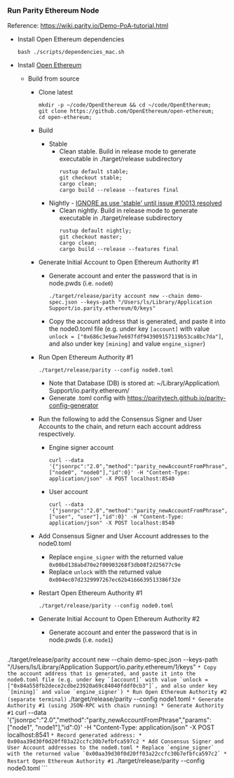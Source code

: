 ### Run Parity Ethereum Node

Reference: https://wiki.parity.io/Demo-PoA-tutorial.html

* Install Open Ethereum dependencies
  ```
  bash ./scripts/dependencies_mac.sh
  ```

* Install [Open Ethereum](https://github.com/OpenEthereum/parity-ethereum)
  * Build from source
    * Clone latest
      ```
      mkdir -p ~/code/OpenEthereum && cd ~/code/OpenEthereum;
      git clone https://github.com/OpenEthereum/open-ethereum;
      cd open-ethereum;
      ```
    * Build
      * Stable
        * Clean stable. Build in release mode to generate executable in ./target/release subdirectory
          ```
          rustup default stable;
          git checkout stable;
          cargo clean;
          cargo build --release --features final
          ```
      * Nightly - [IGNORE as use 'stable' until issue #10013 resolved](https://github.com/OpenEthereum/open-ethereum/issues/10013#issuecomment-444505679)
        * Clean nightly. Build in release mode to generate executable in ./target/release subdirectory
          ```
          rustup default nightly;
          git checkout master;
          cargo clean;
          cargo build --release --features final
          ```
    * Generate Initial Account to Open Ethereum Authority #1
      * Generate account and enter the password that is in node.pwds (i.e. `node0`)
        ```
        ./target/release/parity account new --chain demo-spec.json --keys-path "/Users/ls/Library/Application Support/io.parity.ethereum/0/keys"
        ```
      * Copy the account address that is generated, and paste it into the node0.toml file (e.g. under key `[account]` with value `unlock = ["0x686c3e9ae7e697fdf943909157119b53ca8bc7da"]`, and also under key `[mining]` and value `engine_signer`)
    * Run Open Ethereum Authority #1
      ```
      ./target/release/parity --config node0.toml
      ```
      * Note that Database (DB) is stored at: ~/Library/Application\ Support/io.parity.ethereum/
      * Generate .toml config with https://paritytech.github.io/parity-config-generator
    * Run the following to add the Consensus Signer and User Accounts to the chain, and return each account address respectively.
      * Engine signer account
        ```
        curl --data '{"jsonrpc":"2.0","method":"parity_newAccountFromPhrase","params":["node0", "node0"],"id":0}' -H "Content-Type: application/json" -X POST localhost:8540
        ```
      * User account
        ```
        curl --data '{"jsonrpc":"2.0","method":"parity_newAccountFromPhrase","params":["user", "user"],"id":0}' -H "Content-Type: application/json" -X POST localhost:8540
        ```
    * Add Consensus Signer and User Account addresses to the node0.toml
      * Replace `engine_signer` with the returned value `0x00bd138abd70e2f00903268f3db08f2d25677c9e`
      * Replace `unlock` with the returned value `0x004ec07d2329997267ec62b4166639513386f32e`
    * Restart Open Ethereum Authority #1
      ```
      ./target/release/parity --config node0.toml
      ```

    * Generate Initial Account to Open Ethereum Authority #2
      * Generate account and enter the password that is in node.pwds (i.e. `node1`)
        ```
./target/release/parity account new --chain demo-spec.json --keys-path "/Users/ls/Library/Application Support/io.parity.ethereum/1/keys"
        ```
      * Copy the account address that is generated, and paste it into the node0.toml file (e.g. under key `[account]` with value `unlock = ["0x84a558fb2dece2cdbe23920a69c84040fddf0cb3"]`, and also under key `[mining]` and value `engine_signer`)
    * Run Open Ethereum Authority #2 (separate terminal)
      ```
      ./target/release/parity --config node1.toml
      ```
    * Generate Authority #1 (using JSON-RPC with chain running)
      * Generate Authority #1
        ```
        curl --data '{"jsonrpc":"2.0","method":"parity_newAccountFromPhrase","params":["node1", "node1"],"id":0}' -H "Content-Type: application/json" -X POST localhost:8541
        ```
       * Record generated address:
        * 0x00aa39d30f0d20ff03a22ccfc30b7efbfca597c2
    * Add Consensus Signer and User Account addresses to the node0.toml
      * Replace `engine_signer` with the returned value `0x00aa39d30f0d20ff03a22ccfc30b7efbfca597c2`
    * Restart Open Ethereum Authority #1
      ```
      ./target/release/parity --config node0.toml
      ```
